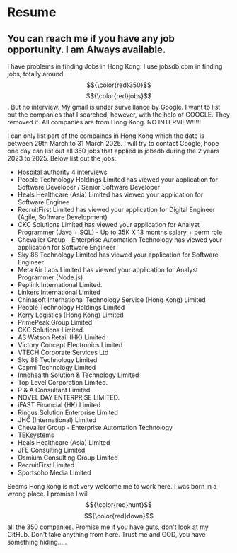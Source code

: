 # Resume

## You can reach me if you have any job opportunity. I am Always available.

I have problems in finding Jobs in Hong Kong. I use jobsdb.com in finding jobs, totally around $${\color{red}350}$$ $${\color{red}jobs}$$. But no interview. My gmail is under surveillance by Google. I want to list out the companies that I searched, however, with the help of GOOGLE. They removed it. All companies are from Hong Kong. NO INTERVIEW!!!!!

I can only list part of the compaines in Hong Kong which the date is between 29th March to 31 March 2025. I will try to contact Google, hope one day can list out all 350 jobs that applied in jobsdb during the 2 years 2023 to 2025. Below list out the jobs:

- Hospital authority 4 interviews
- People Technology Holdings Limited has viewed your application for Software Developer / Senior Software Developer
-  Heals Healthcare (Asia) Limited has viewed your application for Software Enginee
- RecruitFirst Limited has viewed your application for Digital Engineer (Agile, Software Development)
- CKC Solutions Limited has viewed your application for Analyst Programmer (Java + SQL) - Up to 35K X 13 months salary + perm role
- Chevalier Group - Enterprise Automation Technology has viewed your application for Software Engineer
- Sky 88 Technology Limited has viewed your application for Software Engineer
- Meta Air Labs Limited has viewed your application for Analyst Programmer (Node.js)
- Peplink International Limited.
- Linkers International Limited
- Chinasoft International Technology Service (Hong Kong) Limited
- People Technology Holdings Limited
- Kerry Logistics (Hong Kong) Limited
- PrimePeak Group Limited
- CKC Solutions Limited.
- AS Watson Retail (HK) Limited
- Victory Concept Electronics Limited
- VTECH Corporate Services Ltd
- Sky 88 Technology Limited
- Capmi Technology Limited
- Innohealth Solution & Technology Limited
- Top Level Corporation Limited.
- P & A Consultant Limited
- NOVEL DAY ENTERPRISE LIMITED.
- iFAST Financial (HK) Limited
- Ringus Solution Enterprise Limited
- JHC (International) Limited
- Chevalier Group - Enterprise Automation Technology
- TEKsystems
- Heals Healthcare (Asia) Limited
- JFE Consulting Limited
- Osmium Consulting Group Limited
- RecruitFirst Limited
- Sportsoho Media Limited

Seems Hong kong is not very welcome me to work here. I was born in a wrong place. I promise I will $${\color{red}hunt}$$ $${\color{red}down}$$ all the 350 companies. Promise me if you have guts, don't look at my GitHub. Don't take anything from here. Trust me and GOD, you have something hiding.....